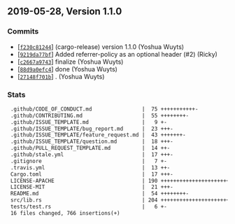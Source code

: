 ## 2019-05-28, Version 1.1.0
### Commits
- [[`f230c81244`](https://github.com/rustasync/armor/commit/f230c81244fad300d162f0f710a62051575b0842)] (cargo-release) version 1.1.0 (Yoshua Wuyts)
- [[`9219da77bf`](https://github.com/rustasync/armor/commit/9219da77bf99b44b1994eedc1961557ace882fad)] Added referrer-policy as an optional header (#2) (Ricky)
- [[`c2667a9743`](https://github.com/rustasync/armor/commit/c2667a9743693c4b5729e792485247706ed71031)] finalize (Yoshua Wuyts)
- [[`88d9a0efc4`](https://github.com/rustasync/armor/commit/88d9a0efc4acaa1ed14df7c38ecd57231678da73)] done (Yoshua Wuyts)
- [[`27148f701b`](https://github.com/rustasync/armor/commit/27148f701bb2c28e10a1079a6e8127cefc8965aa)] . (Yoshua Wuyts)

### Stats
```diff
 .github/CODE_OF_CONDUCT.md                |  75 +++++++++++-
 .github/CONTRIBUTING.md                   |  55 ++++++++-
 .github/ISSUE_TEMPLATE.md                 |   9 +-
 .github/ISSUE_TEMPLATE/bug_report.md      |  23 +++-
 .github/ISSUE_TEMPLATE/feature_request.md |  43 +++++++-
 .github/ISSUE_TEMPLATE/question.md        |  18 +++-
 .github/PULL_REQUEST_TEMPLATE.md          |  14 ++-
 .github/stale.yml                         |  17 +++-
 .gitignore                                |   7 +-
 .travis.yml                               |  13 ++-
 Cargo.toml                                |  17 +++-
 LICENSE-APACHE                            | 190 +++++++++++++++++++++++++++++-
 LICENSE-MIT                               |  21 +++-
 README.md                                 |  54 ++++++++-
 src/lib.rs                                | 204 +++++++++++++++++++++++++++++++-
 tests/test.rs                             |   6 +-
 16 files changed, 766 insertions(+)
```


